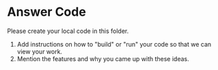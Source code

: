 # Answer Code

Please create your local code in this folder.

1. Add instructions on how to "build" or "run" your code so that we can view your work.
2. Mention the features and why you came up with these ideas.